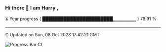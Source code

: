 ### Hi there 👋 I am Harry , 

⏳ Year progress { ███████████████████████▁▁▁▁▁▁▁ } 76.91 %

---

⏰ Updated on Sun, 08 Oct 2023 17:42:21 GMT

![Progress Bar CI](https://github.com/duykhang68/duykhang68/workflows/Progress%20Bar%20CI/badge.svg)
